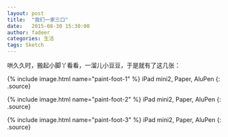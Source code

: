 ```yaml
---
layout: post
title:  "我们一家三口"
date:   2015-08-30 15:30:00
author: fadeer
categories: 生活
tags: Sketch
---
```


哄久久时，搬起小脚丫看看，一溜儿小豆豆，于是就有了这几张：

{% include image.html name="paint-foot-1" %}
iPad mini2, Paper, AluPen
{: .source}

{% include image.html name="paint-foot-2" %}
iPad mini2, Paper, AluPen
{: .source}

{% include image.html name="paint-foot-3" %}
iPad mini2, Paper, AluPen
{: .source}

